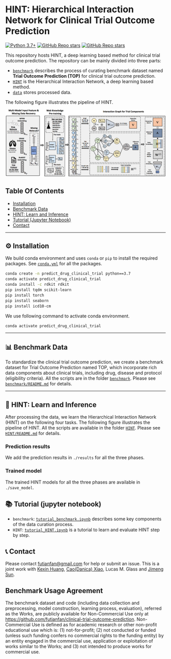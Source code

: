 # HINT: Hierarchical Interaction Network for Clinical Trial Outcome Prediction


[![Python 3.7+](https://img.shields.io/badge/python-3.7+-blue.svg)](https://www.python.org/downloads/release/python-370/)
[![GitHub Repo stars](https://img.shields.io/github/stars/futianfan/clinical-trial-outcome-prediction)](https://github.com/futianfan/clinical-trial-outcome-prediction/stargazers)
[![GitHub Repo stars](https://img.shields.io/github/forks/futianfan/clinical-trial-outcome-prediction)](https://github.com/futianfan/clinical-trial-outcome-prediction/network/members)



This repository hosts HINT, a deep learning based method for clinical trial outcome prediction. 
The repository can be mainly divided into three parts:
- [`benchmark`](https://github.com/futianfan/clinical-trial-outcome-prediction/tree/main/benchmark) describes the process of curating benchmark dataset named **Trial Outcome Prediction (TOP)** for clinical trial outcome prediction. 
- [`HINT`](https://github.com/futianfan/clinical-trial-outcome-prediction/tree/main/HINT) is the Hierarchical Interaction Network, a deep learning based method. 
- [`data`](https://github.com/futianfan/clinical-trial-outcome-prediction/tree/main/data) stores processed data. 


The following figure illustrates the pipeline of HINT. 

<p align="center"><img src="./HINT/hint.png" alt="logo" width="810px" /></p>



## Table Of Contents 

- [Installation](#installation)
- [Benchmark Data](#benchmark) 
- [HINT: Learn and Inference](#hint) 
- [Tutorial (Jupyter Notebook)](#tutorial)
- [Contact](#contact) 

--- 

<a name="installation"></a>
## ⚙️ Installation

We build conda environment and uses `conda` or `pip` to install the required packages. See [`conda.yml`](https://github.com/futianfan/clinical-trial-outcome-prediction/blob/main/conda.yml) for all the packages. 

```bash
conda create -n predict_drug_clinical_trial python==3.7 
conda activate predict_drug_clinical_trial 
conda install -c rdkit rdkit  
pip install tqdm scikit-learn 
pip install torch
pip install seaborn 
pip install icd10-cm
```

We use following command to activate conda environment. 
```bash
conda activate predict_drug_clinical_trial
```

---


<a name="benchmark"></a>
## 📊 Benchmark Data

To standardize the clinical trial outcome prediction, we create a benchmark dataset for Trial Outcome Prediction named TOP, which incorporate rich data components about clinical trials, including drug, disease and protocol (eligibility criteria). 
All the scripts are in the folder [`benchmark`](https://github.com/futianfan/clinical-trial-outcome-prediction/tree/main/benchmark). 
Please see [`benchmark/README.md`](https://github.com/futianfan/clinical-trial-outcome-prediction/blob/main/benchmark/README.md) for details. 

---


<a name="hint"></a>
## 🤖 HINT: Learn and Inference 

After processing the data, we learn the Hierarchical Interaction Network (HINT) on the following four tasks. The following figure illustrates the pipeline of HINT. All the scripts are available in the folder [`HINT`](https://github.com/futianfan/clinical-trial-outcome-prediction/blob/main/HINT). 
Please see [`HINT/README.md`](https://github.com/futianfan/clinical-trial-outcome-prediction/blob/main/HINT/README.md) for details. 

### Prediction results

We add the prediction results in `./results` for all the three phases. 

### Trained model

The trained HINT models for all the three phases are available in `./save_model`.  

## 📚 Tutorial (jupyter notebook)


- `benchmark`: [`tutorial_benchmark.ipynb`](https://github.com/futianfan/clinical-trial-outcome-prediction/blob/main/benchmark/README.md) describes some key components of the data curation process. 
- `HINT`: [`tutorial_HINT.ipynb`](https://github.com/futianfan/clinical-trial-outcome-prediction/blob/main/HINT/README.md) is a tutorial to learn and evaluate HINT step by step. 


<a name="contact"></a>
## 📞 Contact

Please contact futianfan@gmail.com for help or submit an issue. This is a joint work with [Kexin Huang](https://www.kexinhuang.com/), [Cao(Danica) Xiao](https://sites.google.com/view/danicaxiao/), Lucas M. Glass and [Jimeng Sun](http://sunlab.org/). 


## Benchmark Usage Agreement

The benchmark dataset and code (including data collection and preprocessing, model construction, learning process, evaluation), referred as the Works, are publicly available for Non-Commercial Use only at https://github.com/futianfan/clinical-trial-outcome-prediction. Non-Commercial Use is defined as for academic research or other non-profit educational use which is: (1) not-for-profit; (2) not conducted or funded (unless such funding confers no commercial rights to the funding entity) by an entity engaged in the commercial use, application or exploitation of works similar to the Works; and (3) not intended to produce works for commercial use.















